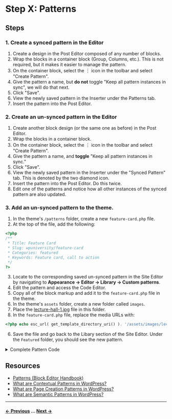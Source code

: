 # Step X: Patterns

## Steps

### 1. Create a synced pattern in the Editor

1. Create a design in the Post Editor composed of any number of blocks.
2. Wrap the blocks in a container block (Group, Columns, etc.). This is not required, but it makes it easier to manage the pattern.
3. On the container block, select the ︙ icon in the toolbar and select "Create Pattern".
4. Give the pattern a name, but **do not** toggle "Keep all pattern instances in sync", we will do that next.
5. Click "Save".
6. View the newly saved pattern in the Inserter under the Patterns tab.
7. Insert the pattern into the Post Editor.

### 2. Create an un-synced pattern in the Editor

1. Create another block design (or the same one as before) in the Post Editor.
2. Wrap the blocks in a container block.
3. On the container block, select the ︙ icon in the toolbar and select "Create Pattern".
4. Give the pattern a name, and **toggle** "Keep all pattern instances in sync."
5. Click "Save".
6. View the newly saved pattern in the Inserter under the "Synced Pattern" tab. This is denoted by the two diamond icon.
7. Insert the pattern into the Post Editor. Do this twice.
8. Edit one of the patterns and notice how all other instances of the synced pattern are also updated.

### 3. Add an un-synced pattern to the theme.

1. In the theme's `/patterns` folder, create a new `feature-card.php` file.
2. At the top of the file, add the following: 
```php
<?php
/**
 * Title: Feature Card
 * Slug: wpuniversity/feature-card
 * Categories: featured
 * Keywords: Feature card, call to action
 */
?>
```
3. Locate to the corresponding saved un-synced pattern in the Site Editor by navigating to **Appearance → Editor → Library → Custom patterns**. 
4. Edit the pattern and access the Code Editor. 
5. Copy all of the block markup and add it to the `feature-card.php` file in the theme.
5. In the theme's `assets` folder, create a new folder called `images`.
6. Place the [lecture-hall-1.jpg](/assets/photos/lecture-hall-1.jpg) file in this folder. 
7. In the `feature-card.php` file, replace the media URLs with:

```php
<?php echo esc_url( get_template_directory_uri() ). '/assets/images/lecture-hall-1.jpg';?>
```

6. Save the file and go back to the Libary section of the Site Editor. Under the `Featured` folder, you should see the new pattern.

<details>
    <summary>Complete Pattern Code</summary>

Note you will need to update the image paths to correspond with your local development environment. For theme patterns that utilize images, a common approach is to include the images with the theme in an assets folder.

```php
<?php
/**
 * Title: Feature Card
 * Slug: wpuniversity/feature-card
 * Categories: featured
 * Keywords: Feature card, call to action
 */
?>
<!-- wp:media-text {"align":"wide","mediaId":41,"mediaLink":"http://wordpress-university.local/wordpress-university-pushes-boundaries-with-groundbreaking-research-on-ai-in-wordpress/lecture-hall-1/","mediaType":"image","verticalAlignment":"center","imageFill":true,"style":{"spacing":{"margin":{"top":"var:preset|spacing|50","bottom":"var:preset|spacing|50"}}},"className":"is-style-text-overlay"} -->
<div class="wp-block-media-text alignwide is-stacked-on-mobile is-vertically-aligned-center is-image-fill is-style-text-overlay" style="margin-top:var(--wp--preset--spacing--50);margin-bottom:var(--wp--preset--spacing--50)"><figure class="wp-block-media-text__media" style="background-image:url(<?php echo esc_url( get_template_directory_uri() ). '/assets/images/lecture-hall-1.jpg';?>);background-position:50% 50%">
<img src="<?php echo esc_url( get_template_directory_uri() ). '/assets/images/lecture-hall-1.jpg';?>" alt="" class="wp-image-41 size-full"/></figure><div class="wp-block-media-text__content"><!-- wp:heading {"style":{"spacing":{"margin":{"top":"0","bottom":"0"}}},"fontSize":"x-large"} -->
<h2 class="wp-block-heading has-x-large-font-size" style="margin-top:0;margin-bottom:0">Web Development Certificate Program</h2>
<!-- /wp:heading -->

<!-- wp:paragraph {"fontSize":"small"} -->
<p class="has-small-font-size">WordPress University's Web Development Certificate Program equips students with the skills and knowledge needed to become proficient in designing and building websites using WordPress. Through a comprehensive curriculum, students will learn essential programming languages, explore advanced WordPress functionalities, and gain hands-on experience in creating dynamic and visually appealing websites. </p>
<!-- /wp:paragraph -->

<!-- wp:paragraph {"fontSize":"small"} -->
<p class="has-small-font-size">Graduates of this program will be well-prepared for careers as professional web developers or freelancers in the ever-growing field of web development.</p>
<!-- /wp:paragraph -->

<!-- wp:buttons -->
<div class="wp-block-buttons"><!-- wp:button {"fontSize":"small"} -->
<div class="wp-block-button has-custom-font-size has-small-font-size"><a class="wp-block-button__link wp-element-button">Apply now</a></div>
<!-- /wp:button --></div>
<!-- /wp:buttons --></div></div>
<!-- /wp:media-text -->
```
</details>

## Resources
- [Patterns (Block Editor Handbook)](https://developer.wordpress.org/block-editor/reference-guides/block-api/block-patterns/)
- [What are Contextual Patterns in WordPress?](https://wpengine.com/builders/wordpress-contextual-patterns/)
- [What are Page Creation Patterns in WordPress?](https://wpengine.com/builders/page-creation-patterns/)
- [What are Semantic Patterns in WordPress?](https://wpengine.com/builders/semantic-patterns/)

---
#### [← Previous](/steps/step-1/readme.md) ... [Next →](/steps/step-3/readme.md)